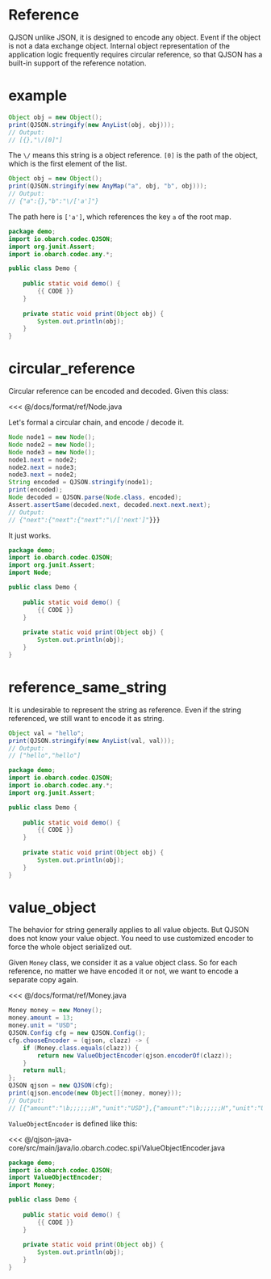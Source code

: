 # Reference

QJSON unlike JSON, it is designed to encode any object. 
Event if the object is not a data exchange object.
Internal object representation of the application logic frequently requires circular reference,
so that QJSON has a built-in support of the reference notation.

# example

```java
Object obj = new Object();
print(QJSON.stringify(new AnyList(obj, obj)));
// Output:
// [{},"\/[0]"]
```

The `\/` means this string is a object reference. 
`[0]` is the path of the object, which is the first element of the list.


```java
Object obj = new Object();
print(QJSON.stringify(new AnyMap("a", obj, "b", obj)));
// Output:
// {"a":{},"b":"\/['a']"}
```

The path here is `['a']`, which references the key `a` of the root map.

<hide>

```java
package demo;
import io.obarch.codec.QJSON;
import org.junit.Assert;
import io.obarch.codec.any.*;

public class Demo {
    
    public static void demo() {
        {{ CODE }}
    }
    
    private static void print(Object obj) {
        System.out.println(obj);
    }
}
```

</hide>

# circular_reference

Circular reference can be encoded and decoded. Given this class:

<<< @/docs/format/ref/Node.java

Let's formal a circular chain, and encode / decode it.

```java
Node node1 = new Node();
Node node2 = new Node();
Node node3 = new Node();
node1.next = node2;
node2.next = node3;
node3.next = node2;
String encoded = QJSON.stringify(node1);
print(encoded);
Node decoded = QJSON.parse(Node.class, encoded);
Assert.assertSame(decoded.next, decoded.next.next.next);
// Output:
// {"next":{"next":{"next":"\/['next']"}}}
```

It just works.

<hide>

```java
package demo;
import io.obarch.codec.QJSON;
import org.junit.Assert;
import Node;

public class Demo {
    
    public static void demo() {
        {{ CODE }}
    }
    
    private static void print(Object obj) {
        System.out.println(obj);
    }
}
```

</hide>

# reference_same_string

It is undesirable to represent the string as reference. 
Even if the string referenced, we still want to encode it as string.

```java
Object val = "hello";
print(QJSON.stringify(new AnyList(val, val)));
// Output:
// ["hello","hello"]
```

<hide>

```java
package demo;
import io.obarch.codec.QJSON;
import io.obarch.codec.any.*;
import org.junit.Assert;

public class Demo {
    
    public static void demo() {
        {{ CODE }}
    }
    
    private static void print(Object obj) {
        System.out.println(obj);
    }
}
```

</hide>

# value_object

The behavior for string generally applies to all value objects.
But QJSON does not know your value object. 
You need to use customized encoder to force the whole object serialized out.

Given `Money` class, we consider it as a value object class.
So for each reference, no matter we have encoded it or not, we want to encode a separate copy again.

<<< @/docs/format/ref/Money.java

```java
Money money = new Money();
money.amount = 13;
money.unit = "USD";
QJSON.Config cfg = new QJSON.Config();
cfg.chooseEncoder = (qjson, clazz) -> {
    if (Money.class.equals(clazz)) {
        return new ValueObjectEncoder(qjson.encoderOf(clazz));
    }
    return null;
};
QJSON qjson = new QJSON(cfg);
print(qjson.encode(new Object[]{money, money}));
// Output:
// [{"amount":"\b;;;;;;H","unit":"USD"},{"amount":"\b;;;;;;H","unit":"USD"}]
```

`ValueObjectEncoder` is defined like this:

<<< @/qjson-java-core/src/main/java/io.obarch.codec.spi/ValueObjectEncoder.java

<hide>

```java
package demo;
import io.obarch.codec.QJSON;
import ValueObjectEncoder;
import Money;

public class Demo {
    
    public static void demo() {
        {{ CODE }}
    }
    
    private static void print(Object obj) {
        System.out.println(obj);
    }
}
```

</hide>